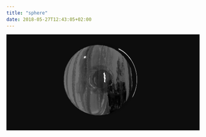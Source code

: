 ```yaml
---
title: "sphere"
date: 2018-05-27T12:43:05+02:00
---
```


![sphere](images/sphere3.jpg)


<!--more-->

